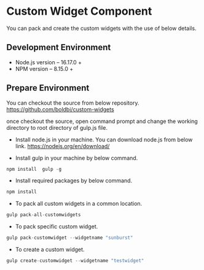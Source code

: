 # Custom Widget Component 

You can pack and create the custom widgets with the use of below details. 

## Development Environment

* Node.js version – 16.17.0 +
* NPM version – 8.15.0 +

## Prepare Environment

You can checkout the source from below repository.
https://github.com/boldbi/custom-widgets

once checkout the source, open command prompt and change the working directory to root directory of gulp.js file. 
 

* Install node.js in your machine. You can download node.js from below link.
  https://nodejs.org/en/download/ 

* Install gulp in your machine by below command. 

```csharp
npm install  gulp -g
```

* Install required packages by below command. 

```csharp
npm install
```


* To pack all custom widgets in a common location.

```csharp
gulp pack-all-customwidgets
```

* To pack specific custom widget.

```csharp
gulp pack-customwidget --widgetname "sunburst"
```

* To create a custom widget.

```csharp
gulp create-customwidget --widgetname "testwidget"
```